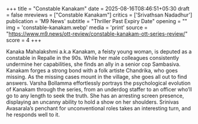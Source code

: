 +++
title = "Constable Kanakam"
date = 2025-08-16T08:46:51+05:30
draft = false
mreviews = ["Constable Kanakam"]
critics = ['Srivathsan Nadadhur']
publication = 'M9 News'
subtitle = "Thriller Past Expiry Date"
opening = ""
img = 'constable-kanakam.webp'
media = 'print'
source = "https://www.m9.news/ott-review/constable-kanakam-ott-series-review/"
score = 4
+++

Kanaka Mahalakshmi a.k.a Kanakam, a feisty young woman, is deputed as a constable in Repalle in the 90s. While her male colleagues consistently undermine her capabilities, she finds an ally in a senior cop Sambasiva. Kanakam forges a strong bond with a folk artiste Chandrika, who goes missing. As the missing cases mount in the village, she goes all out to find answers. Varsha Bollamma effortlessly portrays the psychological evolution of Kanakam through the series, from an underdog staffer to an officer who’ll go to any length to seek the truth. She has an arresting screen presence, displaying an uncanny ability to hold a show on her shoulders. Srinivas Avasarala’s penchant for unconventional roles takes an interesting turn, and he responds well to it.
